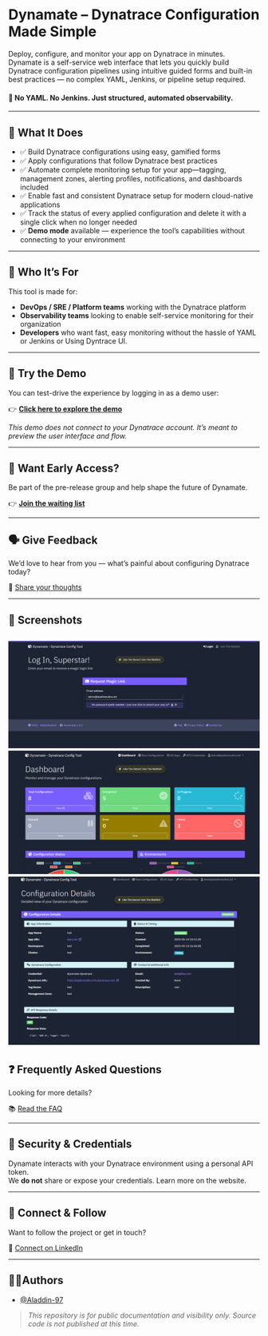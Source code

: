 # Dynamate – Dynatrace Configuration Made Simple

Deploy, configure, and monitor your app on Dynatrace in minutes.
Dynamate is a self-service web interface that lets you quickly build Dynatrace configuration pipelines using intuitive guided forms and built-in best practices — no complex YAML, Jenkins, or pipeline setup required.

#### 🔧 No YAML. No Jenkins. Just structured, automated observability.
---
## 🚀 What It Does

- ✅ Build Dynatrace configurations using easy, gamified forms  
- ✅ Apply configurations that follow Dynatrace best practices  
- ✅ Automate complete monitoring setup for your app—tagging, management zones, alerting profiles, notifications, and dashboards included  
- ✅ Enable fast and consistent Dynatrace setup for modern cloud-native applications  
- ✅ Track the status of every applied configuration and delete it with a single click when no longer needed  
- ✅ **Demo mode** available — experience the tool’s capabilities without connecting to your environment  


---

## 👤 Who It’s For

This tool is made for:

- **DevOps / SRE / Platform teams** working with the Dynatrace platform
- **Observability teams** looking to enable self-service monitoring for their organization   
- **Developers** who want fast, easy monitoring without the hassle of YAML or Jenkins or Using Dyntrace UI.

---

## 🧪 Try the Demo

You can test-drive the experience by logging in as a demo user:

👉 [**Click here to explore the demo**](https://aladinstudiox.pythonanywhere.com/)

_This demo does not connect to your Dynatrace account. It’s meant to preview the user interface and flow._


---
## 📩 Want Early Access?

Be part of the pre-release group and help shape the future of Dynamate.

👉 [**Join the waiting list**](https://aladinstudiox.pythonanywhere.com/register/)

---

## 🗣️ Give Feedback

We’d love to hear from you — what’s painful about configuring Dynatrace today?

📝 [Share your thoughts](https://tally.so/r/nGy672)

---

## 📸 Screenshots

![App Login](./img/login.png)
![App Dashboard](./img/dashboard.png)
![App Config](./img/config_list.png)
---

## ❓ Frequently Asked Questions

Looking for more details?

📚 [Read the FAQ](https://aladinstudiox.pythonanywhere.com/faq/)

---

## 🔐 Security & Credentials

Dynamate interacts with your Dynatrace environment using a personal API token.  
We **do not** share or expose your credentials. Learn more on the website.

---

## 🤝 Connect & Follow

Want to follow the project or get in touch?

🔗 [Connect on LinkedIn](https://linkedin.com/in/yourname)

---
## 👨‍💻Authors

- [@Aladdin-97](https://www.github.com/Aladdin-97)

> _This repository is for public documentation and visibility only. Source code is not published at this time._
